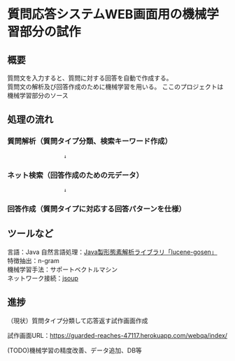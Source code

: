 # 質問応答システムWEB画面用の機械学習部分の試作

## 概要
質問文を入力すると、質問に対する回答を自動で作成する。  
質問文の解析及び回答作成のために機械学習を用いる。
ここのプロジェクトは機械学習部分のソース

## 処理の流れ
### 質問解析（質問タイプ分類、検索キーワード作成）  
                      ↓
###      ネット検索（回答作成のための元データ）  
                      ↓
### 回答作成（質問タイプに対応する回答パターンを仕様）

## ツールなど
言語：Java
自然言語処理：[Java製形態素解析ライブラリ「lucene-gosen」](http://www.mwsoft.jp/programming/munou/lucene_gosen.html)  
特徴抽出：n-gram  
機械学習手法：サポートベクトルマシン  
ネットワーク接続：[jsoup](http://qiita.com/opengl-8080/items/d4864bbc335d1e99a2d7)

## 進捗
  （現状）質問タイプ分類して応答返す試作画面作成
  
   試作画面URL：https://guarded-reaches-47117.herokuapp.com/webqa/index/

   (TODO)機械学習の精度改善、データ追加、DB等
